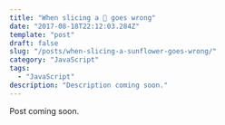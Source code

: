 ```yaml
---
title: "When slicing a 🌻 goes wrong"
date: "2017-08-18T22:12:03.284Z"
template: "post"
draft: false
slug: "/posts/when-slicing-a-sunflower-goes-wrong/"
category: "JavaScript"
tags:
  - "JavaScript"
description: "Description coming soon."
---
```


Post coming soon.